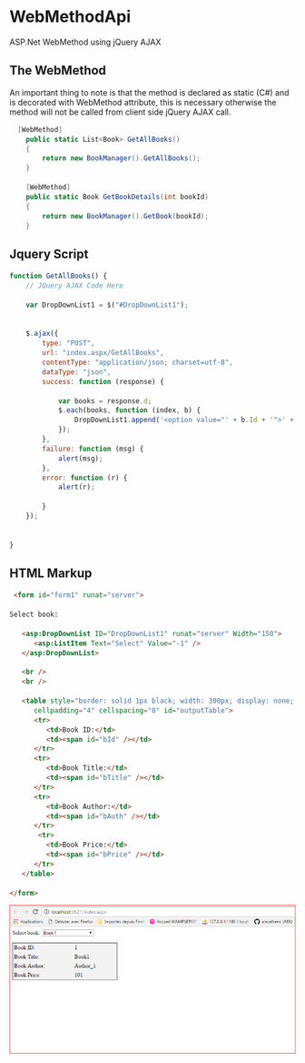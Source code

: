 # WebMethodApi

ASP.Net WebMethod using jQuery AJAX


## The WebMethod
An important thing to note is that the method is declared as static (C#) and is decorated with WebMethod attribute, this is necessary otherwise the method will not be called from client side jQuery AJAX call.

```c#
  [WebMethod]
    public static List<Book> GetAllBooks()
    {
        return new BookManager().GetAllBooks();
    }

    [WebMethod]
    public static Book GetBookDetails(int bookId)
    {
        return new BookManager().GetBook(bookId);
    }
```


## Jquery Script
```javascript
function GetAllBooks() {
    // JQuery AJAX Code Here 

    var DropDownList1 = $("#DropDownList1");
 

    $.ajax({
        type: "POST",
        url: "index.aspx/GetAllBooks",
        contentType: "application/json; charset=utf-8",
        dataType: "json",
        success: function (response) {

            var books = response.d;
            $.each(books, function (index, b) {
                DropDownList1.append('<option value="' + b.Id + '">' + b.Title + '</option>');
            });
        },
        failure: function (msg) {
            alert(msg);
        },
        error: function (r) {
            alert(r);

        }
    });


}
```

## HTML Markup
```HTML
 <form id="form1" runat="server">
    
Select book:
    
   <asp:DropDownList ID="DropDownList1" runat="server" Width="150">
      <asp:ListItem Text="Select" Value="-1" />
   </asp:DropDownList>
    
   <br />
   <br />
    
   <table style="border: solid 1px black; width: 300px; display: none; background-color: #f3f3f3"
      cellpadding="4" cellspacing="0" id="outputTable">
      <tr>
         <td>Book ID:</td>
         <td><span id="bId" /></td>  
      </tr>
      <tr>
         <td>Book Title:</td>
         <td><span id="bTitle" /></td>
      </tr>
      <tr>
         <td>Book Author:</td>
         <td><span id="bAuth" /></td>
      </tr>
       <tr>
         <td>Book Price:</td>
         <td><span id="bPrice" /></td>
      </tr>
   </table>

</form>

```
![capture 1](https://github.com/anicetkeric/WebMethodApi/blob/master/Capture.PNG)
